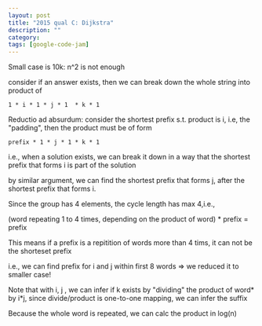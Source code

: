```yaml
---
layout: post
title: "2015 qual C: Dijkstra"
description: ""
category: 
tags: [google-code-jam]
---
```

Small case is 10k: n^2 is not enough

consider if an answer exists, then we can break down the whole string into product of 

```
1 * i * 1 * j * 1  * k * 1
```

Reductio ad absurdum: consider the shortest prefix s.t. product is i, i.e, the "padding", then the product must be of form

```
prefix * 1 * j * 1 * k * 1
```

i.e., when a solution exists, we can break it down in a way that the shortest prefix that forms i is part of the solution 

by similar argument, we can find the shortest prefix that forms j, after the shortest prefix that forms i.


Since the group has 4 elements, the cycle length has max 4,i.e.,

(word repeating 1 to 4 times, depending on the product of word) * prefix = prefix

This means if a prefix is a repitition of words more than 4 tims, it can not be the shorteset prefix

i.e., we can find prefix for i and j within first 8 words => we reduced it to smaller case!

Note that with i, j , we can infer if k exists by "dividing" the product of word* by i*j, since divide/product is one-to-one mapping, we can
infer the suffix 

Because the whole word is repeated, we can calc the product in log(n)
